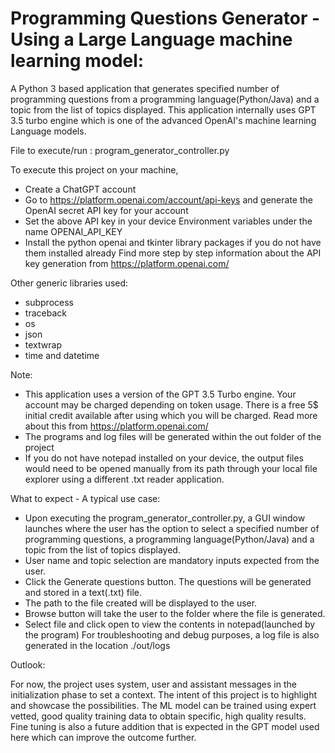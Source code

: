 # Programming Questions Generator - Using a Large Language machine learning model:
A Python 3 based application that generates specified number of programming questions from a programming language(Python/Java) and a topic from the list of topics displayed.
This application internally uses GPT 3.5 turbo engine which is one of the advanced OpenAI's machine learning Language models.

File to execute/run : program_generator_controller.py

To execute this project on your machine,
  - Create a ChatGPT account
  - Go to https://platform.openai.com/account/api-keys and generate the OpenAI secret API key for your account
  - Set the above API key in your device Environment variables under the name OPENAI_API_KEY  
  - Install the python openai and tkinter library packages if you do not have them installed already
    Find more step by step information about the API key generation from https://platform.openai.com/

Other generic libraries used:
  - subprocess
  - traceback
  - os
  - json
  - textwrap
  - time and datetime

Note:
  - This application uses a version of the GPT 3.5 Turbo engine. Your account may be charged depending on token usage.
    There is a free 5$ initial credit available after using which you will be charged.
    Read more about this from https://platform.openai.com/
  - The programs and log files will be generated within the out folder of the project
  - If you do not have notepad installed on your device, the output files would need to be opened manually from its path 
    through your local file explorer using a different .txt reader application.

What to expect - A typical use case:
  - Upon executing the program_generator_controller.py, a GUI window launches where the user has the option to select a specified number of 
    programming questions, a programming language(Python/Java) and a topic from the list of topics displayed.
  - User name and topic selection are mandatory inputs expected from the user.
  - Click the Generate questions button. The questions will be generated and stored in a text(.txt) file.
  - The path to the file created will be displayed to the user. 
  - Browse button will take the user to the folder where the file is generated.
  - Select file and click open to view the contents in notepad(launched by the program)
For troubleshooting and debug purposes, a log file is also generated in the location ./out/logs

Outlook:

For now, the project uses system, user and assistant messages in the initialization phase to set a context. The intent 
of this project is to highlight and showcase the possibilities.
The ML model can be trained using expert vetted, good quality training data to obtain specific, high quality results.
Fine tuning is also a future addition that is expected in the GPT model used here which can improve the outcome further.

